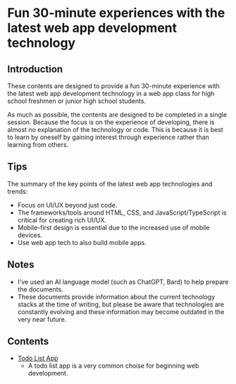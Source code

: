 # Fun 30-minute experiences with the latest web app development technology

## Introduction

These contents are designed to provide a fun 30-minute experience with the latest web app development technology in a web app class for high school freshmen or junior high school students.

As much as possible, the contents are designed to be completed in a single session. Because the focus is on the experience of developing, there is almost no explanation of the technology or code. This is because it is best to learn by oneself by gaining interest through experience rather than learning from others.

## Tips

The summary of the key points of the latest web app technologies and trends:

- Focus on UI/UX beyond just code.
- The frameworks/tools around HTML, CSS, and JavaScript/TypeScript is critical for creating rich UI/UX.
- Mobile-first design is essential due to the increased use of mobile devices.
- Use web app tech to also build mobile apps.

## Notes

- I've used an AI language model (such as ChatGPT, Bard) to help prepare the documents.
- These documents provide information about the current technology stacks at the time of writing, but please be aware that technologies are constantly evolving and these information may become outdated in the very near future.

## Contents

- [Todo List App](1st.md)
  - A todo list app is a very common choise for beginning web development.
